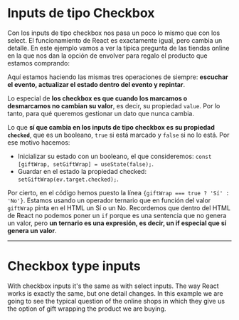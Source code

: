 # Inputs de tipo Checkbox

Con los inputs de tipo checkbox nos pasa un poco lo mismo que con los select. El funcionamiento de React es exactamente igual, pero cambia un detalle.
En este ejemplo vamos a ver la típica pregunta de las tiendas online en la que nos dan la opción de envolver para regalo el producto que estamos comprando:

Aquí estamos haciendo las mismas tres operaciones de siempre: **escuchar el evento, actualizar el estado dentro del evento y repintar**.

Lo especial de **los checkbox es que cuando los marcamos o desmarcamos no cambian su valor**, es decir, su propiedad `value`. Por lo tanto, para qué queremos gestionar un dato que nunca cambia.

Lo que **sí que cambia en los inputs de tipo checkbox es su propiedad `checked`**, que es un booleano, `true` si está marcado y `false` si no lo está. Por ese motivo hacemos:

- Inicializar su estado con un booleano, el que consideremos: `const [giftWrap, setGiftWrap] = useState(false);`.
- Guardar en el estado la propiedad checked: `setGiftWrap(ev.target.checked);`.

Por cierto, en el código hemos puesto la línea `{giftWrap === true ? 'Sí' : 'No'}`. Estamos usando un operador ternario que en función del valor `giftWrap` pinta en el HTML un Sí o un No. Recordemos que dentro del HTML de React no podemos poner un `if` porque es una sentencia que no genera un valor, pero **un ternario es una expresión, es decir, un if especial que sí genera un valor**.

---

# Checkbox type inputs

With checkbox inputs it's the same as with select inputs. The way React works is exactly the same, but one detail changes.
In this example we are going to see the typical question of the online shops in which they give us the option of gift wrapping the product we are buying.
